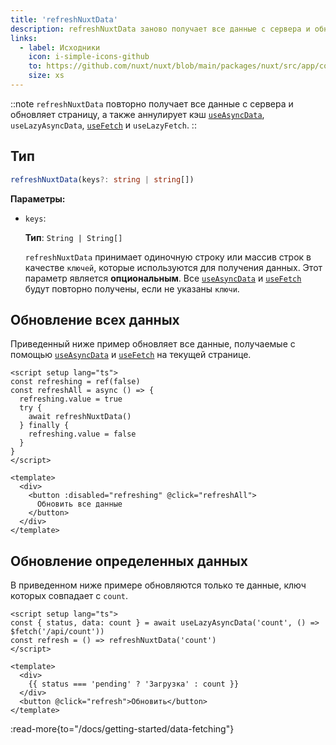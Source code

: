 ```yaml
---
title: 'refreshNuxtData'
description: refreshNuxtData заново получает все данные с сервера и обновляет страницу.
links:
  - label: Исходники
    icon: i-simple-icons-github
    to: https://github.com/nuxt/nuxt/blob/main/packages/nuxt/src/app/composables/asyncData.ts
    size: xs
---
```


::note
`refreshNuxtData` повторно получает все данные с сервера и обновляет страницу, а также аннулирует кэш [`useAsyncData`](/docs/api/composables/use-async-data), `useLazyAsyncData`, [`useFetch`](/docs/api/composables/use-fetch) и `useLazyFetch`.
::

## Тип

```ts
refreshNuxtData(keys?: string | string[])
```

**Параметры:**

* `keys`:

    **Тип**: `String | String[]`

    `refreshNuxtData` принимает одиночную строку или массив строк в качестве `ключей`, которые используются для получения данных. Этот параметр является **опциональным**. Все [`useAsyncData`](/docs/api/composables/use-async-data) и [`useFetch`](/docs/api/composables/use-fetch) будут повторно получены, если не указаны `ключи`.

## Обновление всех данных

Приведенный ниже пример обновляет все данные, получаемые с помощью [`useAsyncData`](/docs/api/composables/use-async-data) и [`useFetch`](/docs/api/composables/use-fetch) на текущей странице.

```vue [pages/some-page.vue]
<script setup lang="ts">
const refreshing = ref(false)
const refreshAll = async () => {
  refreshing.value = true
  try {
    await refreshNuxtData()
  } finally {
    refreshing.value = false
  }
}
</script>

<template>
  <div>
    <button :disabled="refreshing" @click="refreshAll">
      Обновить все данные
    </button>
  </div>
</template>
```

## Обновление определенных данных

В приведенном ниже примере обновляются только те данные, ключ которых совпадает с `count`.

```vue [pages/some-page.vue]
<script setup lang="ts">
const { status, data: count } = await useLazyAsyncData('count', () => $fetch('/api/count'))
const refresh = () => refreshNuxtData('count')
</script>

<template>
  <div>
    {{ status === 'pending' ? 'Загрузка' : count }}
  </div>
  <button @click="refresh">Обновить</button>
</template>
```

:read-more{to="/docs/getting-started/data-fetching"}
